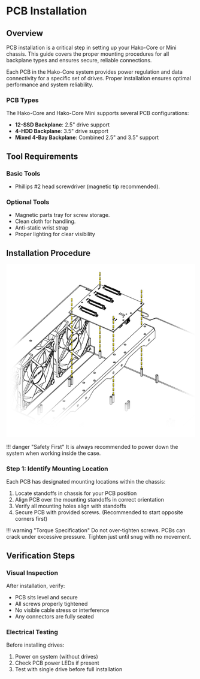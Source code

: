 # PCB Installation

## Overview

PCB installation is a critical step in setting up your Hako-Core or Mini chassis. This guide covers the proper mounting procedures for all backplane types and ensures secure, reliable connections.

Each PCB in the Hako-Core system provides power regulation and data connectivity for a specific set of drives. Proper installation ensures optimal performance and system reliability.

### PCB Types

The Hako-Core and Hako-Core Mini supports several PCB configurations:

- **12-SSD Backplane**: 2.5" drive support
- **4-HDD Backplane**: 3.5" drive support  
- **Mixed 4-Bay Backplane**: Combined 2.5" and 3.5" support

## Tool Requirements
### Basic Tools
- Phillips #2 head screwdriver (magnetic tip recommended).

### Optional Tools
- Magnetic parts tray for screw storage.
- Clean cloth for handling.
- Anti-static wrist strap
- Proper lighting for clear visibility

## Installation Procedure

![PCB Mounting Overview](../imgs/PCBMounting.png)

!!! danger "Safety First"
    It is always recommended to power down the system when working inside the case.

### Step 1: Identify Mounting Location

Each PCB has designated mounting locations within the chassis:

1. Locate standoffs in chassis for your PCB position
2. Align PCB over the mounting standoffs in correct orientation
3. Verify all mounting holes align with standoffs
4. Secure PCB with provided screws. (Recommended to start opposite corners first)

!!! warning "Torque Specification"
    Do not over-tighten screws. PCBs can crack under excessive pressure. Tighten just until snug with no movement.


## Verification Steps

### Visual Inspection

After installation, verify:

- PCB sits level and secure
- All screws properly tightened
- No visible cable stress or interference
- Any connectors are fully seated

### Electrical Testing

Before installing drives:

1. Power on system (without drives)
2. Check PCB power LEDs if present
4. Test with single drive before full installation